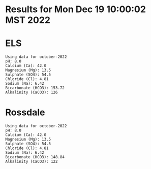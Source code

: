 # Results for Mon Dec 19 10:00:02 MST 2022
# ELS
```
Using data for october-2022
pH: 8.0
Calcium (Ca): 42.0
Magnesium (Mg): 13.5
Sulphate (SO4): 54.5
Chloride (Cl): 4.81
Sodium (Na): 6.42
Bicarbonate (HCO3): 153.72
Alkalinity (CaCO3): 126
```
# Rossdale
```
Using data for october-2022
pH: 8.0
Calcium (Ca): 42.0
Magnesium (Mg): 13.5
Sulphate (SO4): 54.5
Chloride (Cl): 4.81
Sodium (Na): 6.42
Bicarbonate (HCO3): 148.84
Alkalinity (CaCO3): 122
```
